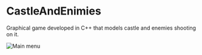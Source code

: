 # CastleAndEnimies
Graphical game developed in C++ that models castle and enemies shooting on it. 
 
![Main menu](https://i.ibb.co/k6m8zG7/Screenshot-37.png)
